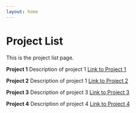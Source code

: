 ```yaml
---
layout: home
---
```

# Project List
This is the project list page.

**Project 1** Description of project 1
[Link to Project 1](projects/project1)

**Project 2** Description of project 1
[Link to Project 2](projects/project2)

**Project 3** Description of project 3
[Link to Project 3](projects/project3)

**Project 4** Description of project 4
[Link to Project 4](projects/project3)